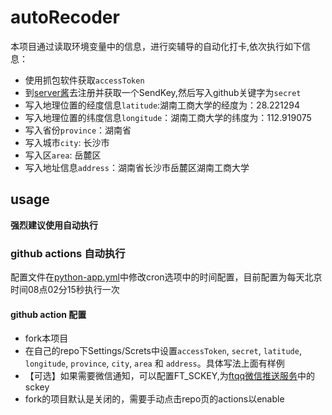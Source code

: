 # autoRecoder
本项目通过读取环境变量中的信息，进行奕辅导的自动化打卡,依次执行如下信息：
- 使用抓包软件获取`accessToken`
- 到[server酱](https://sct.ftqq.com/)去注册并获取一个SendKey,然后写入github关键字为`secret`
- 写入地理位置的经度信息`latitude`:湖南工商大学的经度为：28.221294
- 写入地理位置的纬度信息`longitude`：湖南工商大学的纬度为：112.919075
- 写入省份`province`：湖南省
- 写入城市`city`: 长沙市
- 写入区`area`: 岳麓区
- 写入地址信息`address`：湖南省长沙市岳麓区湖南工商大学
## usage
**强烈建议使用自动执行**
### github actions 自动执行

配置文件在[python-app.yml](https://github.com/TobiasHu2021/autoRepoter/blob/main/.github/workflows/python-app.yml)中修改cron选项中的时间配置，目前配置为每天北京时间08点02分15秒执行一次

#### github action 配置
* fork本项目
* 在自己的repo下Settings/Screts中设置`accessToken`, `secret`, `latitude`, `longitude`, `province`, `city`, `area` 和 `address`。具体写法上面有样例
* 【可选】如果需要微信通知，可以配置FT_SCKEY,为[ftqq微信推送服务](http://sc.ftqq.com/?c=code)中的sckey
* fork的项目默认是关闭的，需要手动点击repo页的actions以enable